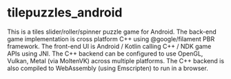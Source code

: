 # tilepuzzles_android
This is a tiles slider/roller/spinner puzzle game for Android. 
The back-end game implementation is cross platform C++ using @google/filament PBR framework. 
The front-end UI is Android / Kotlin calling C++ / NDK game APIs using JNI. 
The C++ backend can be configured to use OpenGL, Vulkan, Metal (via MoltenVK) across multiple platforms. 
The C++ backend is also compiled to WebAssembly (using Emscripten) to run in a browser.
